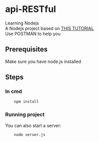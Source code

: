 # api-RESTful

Learning Nodejs<br>
A Nodejs project based on [THIS TUTORIAL](https://scotch.io/tutorials/build-a-restful-api-using-node-and-express-4)<br>
Use POSTMAN to help you

## Prerequisites

Make sure you have node.js installed

## Steps
### In cmd

```bash
    npm install
```

### Running project

You can also start a server:

```bash
    node server.js
```
